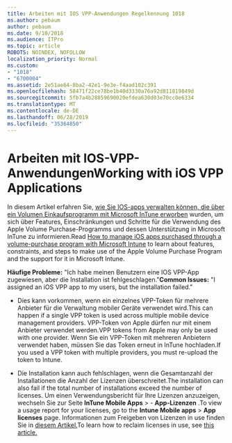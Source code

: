 ```yaml
---
title: Arbeiten mit IOS VPP-Anwendungen Regelkennung 1018
ms.author: pebaum
author: pebaum
ms.date: 9/10/2018
ms.audience: ITPro
ms.topic: article
ROBOTS: NOINDEX, NOFOLLOW
localization_priority: Normal
ms.custom:
- "1018"
- "6700004"
ms.assetid: 2e51ae64-8ba2-42e1-9e3e-f4aad102c391
ms.openlocfilehash: 58471f22ce78be1b40d3330a76a92d811819849d
ms.sourcegitcommit: 5fb7a4b28859690020efdea630d03e70cc0e6334
ms.translationtype: MT
ms.contentlocale: de-DE
ms.lasthandoff: 06/28/2019
ms.locfileid: "35364850"
---
```

# <a name="working-with-ios-vpp-applications"></a><span data-ttu-id="d0d2d-102">Arbeiten mit IOS-VPP-Anwendungen</span><span class="sxs-lookup"><span data-stu-id="d0d2d-102">Working with iOS VPP Applications</span></span>

<span data-ttu-id="d0d2d-103">In diesem Artikel erfahren Sie, [wie Sie IOS-apps verwalten können, die über ein Volumen Einkaufsprogramm mit Microsoft InTune erworben](https://docs.microsoft.com/intune/vpp-apps-ios) wurden, um sich über Features, Einschränkungen und Schritte für die Verwendung des Apple Volume Purchase-Programms und dessen Unterstützung in Microsoft InTune zu informieren.</span><span class="sxs-lookup"><span data-stu-id="d0d2d-103">Read [How to manage iOS apps purchased through a volume-purchase program with Microsoft Intune](https://docs.microsoft.com/intune/vpp-apps-ios) to learn about features, constraints, and steps to make use of the Apple Volume Purchase Program and the support for it in Microsoft Intune.</span></span>
  
 <span data-ttu-id="d0d2d-104">**Häufige Probleme:** "Ich habe meinen Benutzern eine IOS VPP-App zugewiesen, aber die Installation ist fehlgeschlagen."</span><span class="sxs-lookup"><span data-stu-id="d0d2d-104">**Common Issues:** "I assigned an iOS VPP app to my users, but the installation failed."</span></span>
  
- <span data-ttu-id="d0d2d-105">Dies kann vorkommen, wenn ein einzelnes VPP-Token für mehrere Anbieter für die Verwaltung mobiler Geräte verwendet wird.</span><span class="sxs-lookup"><span data-stu-id="d0d2d-105">This can happen if a single VPP token is used across multiple mobile device management providers.</span></span> <span data-ttu-id="d0d2d-106">VPP-Token von Apple dürfen nur mit einem Anbieter verwendet werden.</span><span class="sxs-lookup"><span data-stu-id="d0d2d-106">VPP tokens from Apple may only be used with one provider.</span></span> <span data-ttu-id="d0d2d-107">Wenn Sie ein VPP-Token mit mehreren Anbietern verwendet haben, müssen Sie das Token erneut in InTune hochladen.</span><span class="sxs-lookup"><span data-stu-id="d0d2d-107">If you used a VPP token with multiple providers, you must re-upload the token to Intune.</span></span>

- <span data-ttu-id="d0d2d-108">Die Installation kann auch fehlschlagen, wenn die Gesamtanzahl der Installationen die Anzahl der Lizenzen überschreitet.</span><span class="sxs-lookup"><span data-stu-id="d0d2d-108">The installation can also fail if the total number of installations exceed the number of licenses.</span></span> <span data-ttu-id="d0d2d-109">Um einen Verwendungsbericht für Ihre Lizenzen anzuzeigen, wechseln Sie zur Seite **InTune Mobile Apps** \> - **App-Lizenzen** .</span><span class="sxs-lookup"><span data-stu-id="d0d2d-109">To view a usage report for your licenses, go to the **Intune Mobile apps** \> **App licenses** page.</span></span> <span data-ttu-id="d0d2d-110">Informationen zum Freigeben von Lizenzen in use finden Sie in [diesem Artikel.](https://docs.microsoft.com/intune/vpp-apps-ios#revoking-app-licenses-and-deleting-tokens)</span><span class="sxs-lookup"><span data-stu-id="d0d2d-110">To learn how to reclaim licenses in use, see [this article.](https://docs.microsoft.com/intune/vpp-apps-ios#revoking-app-licenses-and-deleting-tokens)</span></span>
